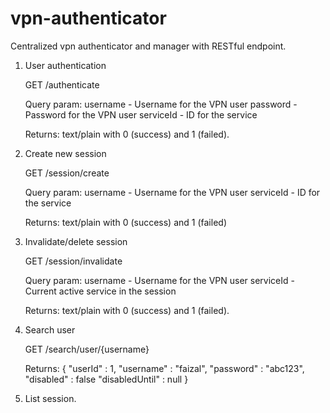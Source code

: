 # vpn-authenticator
Centralized vpn authenticator and manager with RESTful endpoint.

1. User authentication

    GET /authenticate

    Query param:
        username    -   Username for the VPN user
        password    -   Password for the VPN user
        serviceId   -   ID for the service

    Returns:
        text/plain with 0 (success) and 1 (failed).

2. Create new session

    GET /session/create

    Query param:
        username    -   Username for the VPN user
        serviceId   -   ID for the service

    Returns:
        text/plain with 0 (success) and 1 (failed)

3. Invalidate/delete session

    GET /session/invalidate

    Query param:
        username    -   Username for the VPN user
        serviceId   -   Current active service in the session

    Returns:
        text/plain with 0 (success) and 1 (failed).

4.  Search user

    GET /search/user/{username}

    Returns:
        {
            "userId"        :   1,
            "username"      :   "faizal",
            "password"      :   "abc123",
            "disabled"      :   false
            "disabledUntil" :   null
        }

5.  List session.